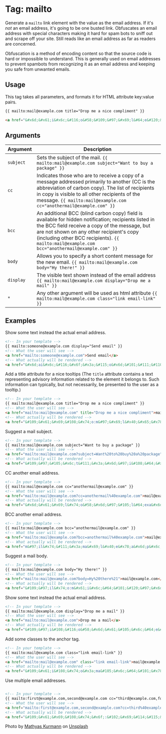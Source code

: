 # Tag: mailto

Generate a `mailto` link element with the value as the email address. If it's _not_ an email address, it's going to be one busted link. Obfuscates an email address with special characters making it hard for spam bots to sniff out and scrape off your site. Still reads like an email address as far as readers are concerned.
 
 Obfuscation is a method of encoding content so that the source code is hard or impossible to understand. This is generally used on email addresses to prevent spambots from recognizing it as an email address and keeping you safe from unwanted emails.
 
## Usage

This tag takes all parameters, and formats it for HTML attribute key:value pairs.

```html
{{ mailto:mail@example.com title="Drop me a nice compliment" }}
```

```html
<a href="&#x6d;&#x61;i&#x6c;&#116;o&#58;&#109;&#97;&#x69;l&#64;e&#120;&#97;&#x6d;&#112;&#108;&#101;&#46;c&#111;m" title="Drop me a nice compliment">&#109;&#97;&#x69;l&#64;e&#120;&#97;&#x6d;&#112;&#108;&#101;&#46;c&#111;m</a>
```

## Arguments

Argument | Description
-------- | -----------
`subject` | Sets the subject of the mail. `{{ mailto:mail@example.com subject="Want to buy a package" }}`
`cc` | Indicates those who are to receive a copy of a message addressed primarily to another (CC is the abbreviation of carbon copy). The list of recipients in copy is visible to all other recipients of the message. `{{ mailto:mail@example.com cc="anothermail@example.com" }}`
`bcc` | An additional BCC (blind carbon copy) field is available for hidden notification; recipients listed in the BCC field receive a copy of the message, but are not shown on any other recipient's copy (including other BCC recipients). `{{ mailto:mail@example.com bcc="anothermail@example.com" }}`
`body` | Allows you to specify a short content message for the new email. `{{ mailto:mail@example.com body="Hy there!" }}`
`display` | The visible text shown instead of the email address `{{ mailto:mail@example.com display="Drop me a mail" }}`
`*` | Any other argument will be used as html attribute `{{ mailto:mail@example.com class="link email-link" }}`

## Examples

Show some text instead the actual email address.

```html
<!-- In your template -->
{{ mailto:someone@example.com display="Send email" }}
<!-- What the user will see -->
<a href="mailto:someone@example.com">Send email</a>
<!-- What actually will be rendered -->
<a href="&#x6d;ai&#x6c;&#116;&#x6f;&#x3a;&#115;o&#x6d;&#101;&#111;&#110;e&#64;&#x65;&#120;&#x61;&#x6d;&#x70;l&#x65;&#x2e;co&#109;">Send email</a>
```

Add a title attribute for a nice tooltips (The `title` attribute contains a text representing advisory information related to the element it belongs to. Such information can typically, but not necessarily, be presented to the user as a tooltip.)

```html
<!-- In your template -->
{{ mailto:mail@example.com title="Drop me a nice compliment" }}
<!-- What the user will see -->
<a href="mailto:mail@example.com" title="Drop me a nice compliment">mail@example.com</a>
<!-- What actually will be rendered -->
<a href="&#109;&#x61;&#x69;&#108;&#x74;o:m&#97;&#x69;l&#x40;&#x65;&#x78;a&#x6d;pl&#101;.&#99;&#111;&#109;" title="Drop me a nice compliment">m&#97;&#x69;l&#x40;&#x65;&#x78;a&#x6d;pl&#101;.&#99;&#111;&#109;</a>
```

Suggest a mail subject.

```html
<!-- In your template -->
{{ mailto:mail@example.com subject="Want to buy a package" }}
<!-- What the user will see -->
<a href="mailto:mail@example.com?subject=Want%20to%20buy%20a%20package">mail@example.com</a>
<!-- What actually will be rendered -->
<a href="&#109;&#97;&#105;&#x6c;t&#111;&#x3a;&#x6d;&#97;i&#108;&#64;&#x65;&#x78;a&#x6d;&#112;l&#101;&#x2e;&#99;&#x6f;m&#63;su&#x62;j&#101;&#x63;t=&#87;an&#116;&#x25;2&#x30;to&#37;&#50;&#x30;&#98;&#117;&#121;%&#x32;&#x30;&#97;%&#50;&#x30;p&#x61;ck&#x61;g&#101;">&#x6d;&#97;i&#108;&#64;&#x65;&#x78;a&#x6d;&#112;l&#101;&#x2e;&#99;&#x6f;m</a>
```

CC another email address.

```html
<!-- In your template -->
{{ mailto:mail@example.com cc="anothermail@example.com" }}
<!-- What the user will see -->
<a href="mailto:mail@example.com?cc=anothermail%40example.com">mail@example.com</a>
<!-- What actually will be rendered -->
<a href="&#x6d;&#x61;&#x69;l&#x74;o&#58;&#x6d;&#97;&#105;l&#64;exa&#x6d;&#112;&#108;e&#x2e;&#99;&#111;&#109;&#x3f;cc&#x3d;&#97;&#110;&#x6f;ther&#x6d;&#97;&#x69;&#108;%4&#48;exampl&#x65;&#x2e;&#99;&#x6f;m">&#x6d;&#97;&#105;l&#64;exa&#x6d;&#112;&#108;e&#x2e;&#99;&#111;&#109;</a>
```

BCC another email address.

```html
<!-- In your template -->
{{ mailto:mail@example.com bcc="anothermail@example.com" }}
<!-- What the user will see -->
<a href="mailto:mail@example.com?bcc=anothermail%40example.com">mail@example.com</a>
<!-- What actually will be rendered -->
<a href="m&#97;il&#x74;&#111;&#x3a;ma&#x69;l&#x40;e&#x78;a&#x6d;p&#x6c;&#x65;&#x2e;&#99;&#111;&#109;?&#x62;&#99;&#99;&#61;a&#110;&#111;&#x74;h&#101;&#114;&#109;&#x61;&#105;&#108;%&#52;0&#101;&#x78;&#97;&#x6d;&#x70;&#x6c;&#x65;&#46;&#x63;&#x6f;&#x6d;">ma&#x69;l&#x40;e&#x78;a&#x6d;p&#x6c;&#x65;&#x2e;&#99;&#111;&#109;</a>
```

Suggest a mail body.

```html
<!-- In your template -->
{{ mailto:mail@example.com body="Hy there!" }}
<!-- What the user will see -->
<a href="mailto:mail@example.com?body=Hy%20there%21">mail@example.com</a>
<!-- What actually will be rendered -->
<a href="&#109;&#97;il&#x74;o:m&#x61;i&#x6c;&#64;&#101;&#120;&#97;&#x6d;&#x70;&#108;e&#x2e;&#x63;om?&#98;&#111;&#x64;&#x79;&#61;&#x48;y%2&#x30;t&#104;e&#114;&#101;&#37;2&#49;">m&#x61;i&#x6c;&#64;&#101;&#120;&#97;&#x6d;&#x70;&#108;e&#x2e;&#x63;om</a>
```

Show some text instead the actual email address.

```html
<!-- In your template -->
{{ mailto:mail@example.com display="Drop me a mail" }}
<!-- What the user will see -->
<a href="mailto:mail@example.com">Drop me a mail</a>
<!-- What actually will be rendered -->
<a href="&#109;&#97;i&#108;&#116;o&#58;&#x6d;&#x61;&#105;&#x6c;&#64;e&#120;a&#x6d;p&#108;&#x65;.co&#x6d;">Drop me a mail</a>
```

Add some classes to the anchor tag.

```html
<!-- In your template -->
{{ mailto:mail@example.com class="link email-link" }}
<!-- What the user will see -->
<a href="mailto:mail@example.com" class="link email-link">mail@example.com</a>
<!-- What actually will be rendered -->
<a href="&#109;&#x61;i&#108;&#x74;o&#x3a;ma&#105;&#x6c;&#64;&#101;&#x78;&#97;&#109;&#112;le.&#99;&#111;&#109;" class="link email-link">ma&#105;&#x6c;&#64;&#101;&#x78;&#97;&#109;&#112;le.&#99;&#111;&#109;</a>
```

Use multiple email addresses.

```html

<!-- In your template -->
{{ mailto:first@example.com,second@example.com cc="third@example.com,fourth@example.com" bcc="fifth@example.com,sixth@example.com" display="Spam everyone!" }}
<!-- What the user will see -->
<a href="mailto:first@example.com,second@example.com?cc=third%40example.com%2Cfourth%40example.com&amp;bcc=fifth%40example.com%2Csixth%40example.com">Spam everyone!</a>
<!-- What actually will be rendered -->
<a href="&#109;&#x61;&#x69;&#108;&#x74;&#x6f;:&#102;&#x69;&#114;&#115;&#116;&#x40;&#x65;&#x78;&#97;&#x6d;p&#x6c;&#x65;.c&#111;&#109;&#x2c;&#115;&#101;&#99;&#111;n&#x64;&#64;&#x65;&#x78;&#x61;mp&#x6c;&#101;&#46;c&#x6f;m?&#x63;&#x63;=&#116;h&#105;r&#100;%&#52;0&#101;&#120;&#97;&#x6d;&#x70;&#x6c;e&#x2e;co&#x6d;&#x25;&#50;&#x43;&#x66;&#111;&#x75;&#114;&#116;&#x68;&#37;4&#x30;e&#x78;&#97;m&#112;le&#x2e;&#x63;&#x6f;&#109;&&#98;&#x63;&#x63;&#61;&#102;&#x69;&#x66;&#116;&#104;&#x25;&#52;0&#x65;&#x78;&#x61;&#109;&#x70;&#108;e&#x2e;&#99;&#x6f;&#109;%&#50;&#x43;&#115;&#x69;&#120;th&#x25;&#x34;&#48;&#x65;&#120;&#97;m&#112;l&#x65;.&#x63;&#x6f;&#x6d;">Spam everyone!</a>
```

Photo by [Mathyas Kurmann] on [Unsplash]

[Mathyas Kurmann]: https://unsplash.com/photos/fb7yNPbT0l8?utm_source=unsplash&amp;utm_medium=referral&amp;utm_content=creditCopyText
[Unsplash]: https://unsplash.com/search/photos/mail?utm_source=unsplash&amp;utm_medium=referral&amp;utm_content=creditCopyText
